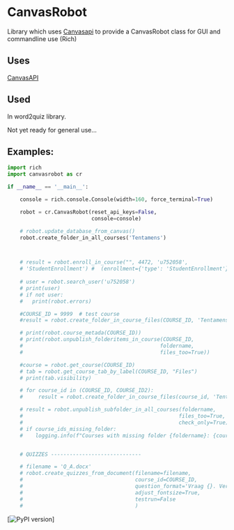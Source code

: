 # CanvasRobot
Library which uses
[Canvasapi](https://canvasapi.readthedocs.io/en/stable/getting-started.html)
to provide a CanvasRobot class for GUI and commandline use (Rich)
## Uses 
[CanvasAPI](https://canvasapi.readthedocs.io/en/stable/getting-started.html)
## Used 
In word2quiz library.

Not yet ready for general use...

## Examples:
```Python
import rich
import canvasrobot as cr

if __name__ == '__main__':

    console = rich.console.Console(width=160, force_terminal=True)

    robot = cr.CanvasRobot(reset_api_keys=False,
                           console=console)

    # robot.update_database_from_canvas()
    robot.create_folder_in_all_courses('Tentamens')



    # result = robot.enroll_in_course("", 4472, 'u752058',
    # 'StudentEnrollment') #  (enrollment={'type': 'StudentEnrollment'}
    
    # user = robot.search_user('u752058')
    # print(user)
    # if not user:
    #   print(robot.errors)

    #COURSE_ID = 9999  # test course
    #result = robot.create_folder_in_course_files(COURSE_ID, 'Tentamens')

    # print(robot.course_metada(COURSE_ID))
    # print(robot.unpublish_folderitems_in_course(COURSE_ID,
    #                                            foldername,
    #                                            files_too=True))

    #course = robot.get_course(COURSE_ID)
    # tab = robot.get_course_tab_by_label(COURSE_ID, "Files")
    # print(tab.visibility)

    # for course_id in (COURSE_ID, COURSE_ID2):
    #     result = robot.create_folder_in_course_files(course_id, 'Tentamens')

    # result = robot.unpublish_subfolder_in_all_courses(foldername,
    #                                                  files_too=True,
    #                                                  check_only=True)
    # if course_ids_missing_folder:
    #    logging.info(f"Courses with missing folder {foldername}: {course_ids_missing_folder}")


    # QUIZZES -----------------------------

    # filename = 'Q_A.docx'
    # robot.create_quizzes_from_document(filename=filename,
    #                                    course_id=COURSE_ID,
    #                                    question_format='Vraag {}. Vertaal:',
    #                                    adjust_fontsize=True,
    #                                    testrun=False
    #                                    )
```


[![PyPI version](https://badge.fury.io/py/canvasrobot.svg)]